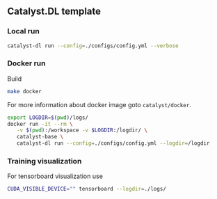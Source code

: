 ## Catalyst.DL template

### Local run

```bash
catalyst-dl run --config=./configs/config.yml --verbose
```

### Docker run

Build
```bash
make docker
```

For more information about docker image goto `catalyst/docker`.

```bash
export LOGDIR=$(pwd)/logs/
docker run -it --rm \
   -v $(pwd):/workspace -v $LOGDIR:/logdir/ \
   catalyst-base \
   catalyst-dl run --config=./configs/config.yml --logdir=/logdir
```


### Training visualization

For tensorboard visualization use 

```bash
CUDA_VISIBLE_DEVICE="" tensorboard --logdir=./logs/
```
